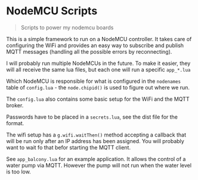 # NodeMCU Scripts
> Scripts to power my nodemcu boards

This is a simple framework to run on a NodeMCU controller. It takes care of
configuring the WiFi and provides an easy way to subscribe and publish MQTT
messages (handling all the possible errors by reconnecting).

I will probably run multiple NodeMCUs in the future. To make it easier, they
will all receive the same lua files, but each one will run a specific `app_*.lua`

Which NodeMCU is responsible for what is configured in the `nodenames` table of
`config.lua` - the `node.chipid()` is used to figure out where we run.

The `config.lua` also contains some basic setup for the WiFi and the MQTT broker.

Passwords have to be placed in a `secrets.lua`, see the dist file for the format.

The wifi setup has a `g.wifi.waitThen()` method accepting a callback that will
be run only after an IP address has been assigned. You will probably want to wait
fo that befor starting the MQTT client.

See `app_balcony.lua` for an example application. It allows the control of a water
pump via MQTT. However the pump will not run when the water level is too low.
